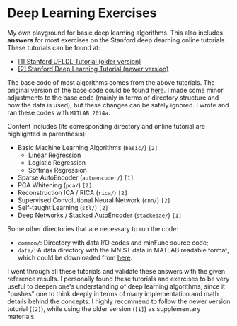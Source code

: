Deep Learning Exercises
=============

My own playground for basic deep learning algorithms. This also includes **answers** for most exercises on the Stanford deep dearning online tutorials. These tutorials can be found at:
- [[1] Stanford UFLDL Tutorial (older version)](http://ufldl.stanford.edu/wiki/index.php/UFLDL_Tutorial)
- [[2] Stanford Deep Learning Tutorial (newer version)](http://ufldl.stanford.edu/tutorial/)

The base code of most algorithms comes from the above tutorials. The original version of the base code could be found [here](http://ufldl.stanford.edu/tutorial/StarterCode/). I made some minor adjustments to the base code (mainly in terms of directory structure and how the data is used), but these changes can be safely ignored. I wrote and ran these codes with `MATLAB 2014a`.

Content includes (its corresponding directory and online tutorial are highlighted in parenthesis):
- Basic Machine Learning Algorithms (`basic/`) `[2]`
	- Linear Regression
	- Logistic Regression
	- Softmax Regression
- Sparse AutoEncoder (`autoencoder/`) `[1]`
- PCA Whitening (`pca/`) `[2]`
- Reconstruction ICA / RICA (`rica/`) `[2]`
- Supervised Convolutional Neural Network (`cnn/`) `[2]`
- Self-taught Learning (`stl/`) `[2]`
- Deep Networks / Stacked AutoEncoder (`stackedae/`) `[1]`

Some other directories that are necessary to run the code:
- `common/`: Directory with data I/O codes and minFunc source code;
- `data/`: A data directory with the MNIST data in MATLAB readable format, which could be downloaded from [here](http://ufldl.stanford.edu/tutorial/StarterCode/).

I went through all these tutorials and validate these answers with the given reference results. I personally found these tutorials and exercises to be very useful to deepen one's understanding of deep learning algorithms, since it "pushes" one to think deeply in terms of many implementation and math details behind the concepts. I highly recommend to follow the newer version tutorial (`[2]`), while using the older version (`[1]`) as supplementary materials.